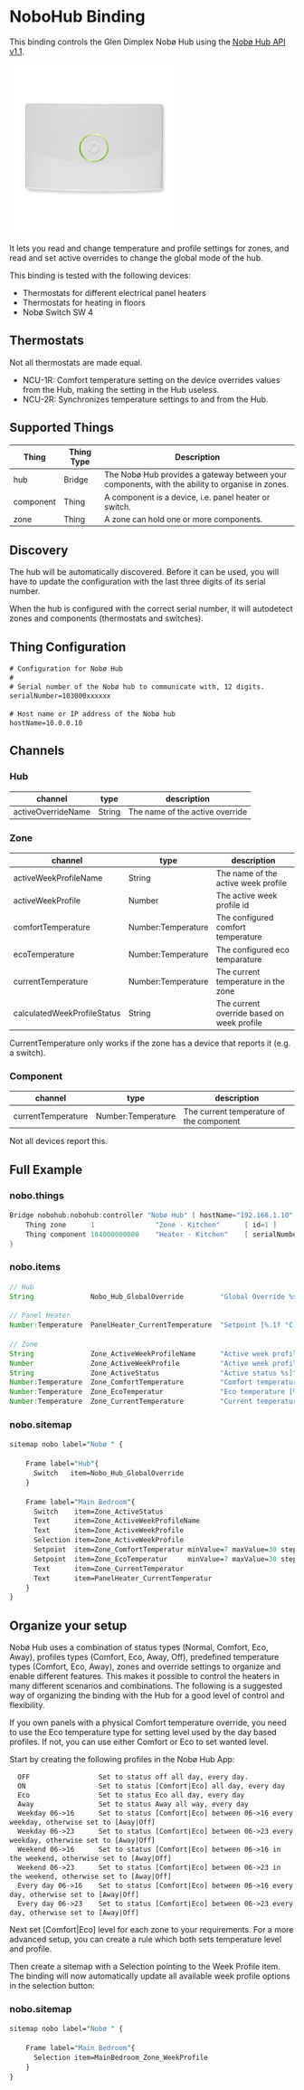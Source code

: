 # NoboHub Binding

This binding controls the Glen Dimplex Nobø Hub using the <a href="https://www.glendimplex.se/media/15650/nobo-hub-api-v-1-1-integration-for-advanced-users.pdf">Nobø Hub API v1.1</a>.

![Nobo Hub](doc/nobohub.jpg)

It lets you read and change temperature and profile settings for zones, and read and set active overrides to change the global mode of the hub.

This binding is tested with the following devices:

- Thermostats for different electrical panel heaters
- Thermostats for heating in floors
- Nobø Switch SW 4

## Thermostats

Not all thermostats are made equal.

- NCU-1R: Comfort temperature setting on the device overrides values from the Hub, making the setting in the Hub useless.
- NCU-2R: Synchronizes temperature settings to and from the Hub.

## Supported Things

| Thing     | Thing Type | Description                                                                                     |
|-----------|------------|-------------------------------------------------------------------------------------------------|
| hub       | Bridge     | The Nobø Hub provides a gateway between your components, with the ability to organise in zones. |
| component | Thing      | A component is a device, i.e. panel heater or switch.                                           |
| zone      | Thing      | A zone can hold one or more components.                                                         |

## Discovery

The hub will be automatically discovered.
Before it can be used, you will have to update the configuration with the last three digits of its serial number.

When the hub is configured with the correct serial number, it will autodetect zones and components (thermostats and switches).

## Thing Configuration

```text
# Configuration for Nobø Hub
#
# Serial number of the Nobø hub to communicate with, 12 digits.
serialNumber=103000xxxxxx

# Host name or IP address of the Nobø hub
hostName=10.0.0.10
```

## Channels

### Hub

| channel             | type   | description                                         |
|---------------------|--------|-----------------------------------------------------|
| activeOverrideName  | String | The name of the active override                     |

### Zone

| channel                      | type               | description                                |
|------------------------------|--------------------|--------------------------------------------|
| activeWeekProfileName        | String             | The name of the active week profile        |
| activeWeekProfile            | Number             | The active week profile id                 |
| comfortTemperature           | Number:Temperature | The configured comfort temperature         |
| ecoTemperature               | Number:Temperature | The configured eco temparature             |
| currentTemperature           | Number:Temperature | The current temperature in the zone        |
| calculatedWeekProfileStatus  | String             | The current override based on week profile |

CurrentTemperature only works if the zone has a device that reports it (e.g. a switch).

### Component

| channel             | type               | description                              |
|---------------------|--------------------|------------------------------------------|
| currentTemperature  | Number:Temperature | The current temperature of the component |

Not all devices report this.

## Full Example

### nobo.things

```java
Bridge nobohub:nobohub:controller "Nobø Hub" [ hostName="192.168.1.10", serialNumber="103000000000" ] {
    Thing zone      1               "Zone - Kitchen"      [ id=1 ]
    Thing component 184000000000    "Heater - Kitchen"    [ serialNumber="184000000000" ]
}
```

### nobo.items

```java
// Hub
String              Nobo_Hub_GlobalOverride         "Global Override %s"                <heating>       {channel="nobohub:nobohub:controller:activeOverrideName"}

// Panel Heater
Number:Temperature  PanelHeater_CurrentTemperature  "Setpoint [%.1f °C]"                <temperature>   {channel="nobohub:component:controller:184000000000:currentTemperature"}

// Zone
String              Zone_ActiveWeekProfileName      "Active week profile name [%s]"     <calendar>      {channel="nobohub:zone:controller:1:activeWeekProfileName"}
Number              Zone_ActiveWeekProfile          "Active week profile [%d]"          <calendar>      {channel="nobohub:zone:controller:1:activeWeekProfile"}
String              Zone_ActiveStatus               "Active status %s]"                 <heating>       {channel="nobohub:zone:controller:1:calculatedWeekProfileStatus"}
Number:Temperature  Zone_ComfortTemperature         "Comfort temperature [%.1f °C]"     <temperature>   {channel="nobohub:zone:controller:1:comfortTemperature"}
Number:Temperature  Zone_EcoTemperatur              "Eco temperature [%.1f °C]"         <temperature>   {channel="nobohub:zone:controller:1:ecoTemperature"}
Number:Temperature  Zone_CurrentTemperature         "Current temperature [%.1f °C]"     <temperature>   {channel="nobohub:zone:controller:1:currentTemperature"}
```

### nobo.sitemap

```perl
sitemap nobo label="Nobø " {

    Frame label="Hub"{
      Switch   item=Nobo_Hub_GlobalOverride
    }

    Frame label="Main Bedroom"{
      Switch    item=Zone_ActiveStatus
      Text      item=Zone_ActiveWeekProfileName           
      Text      item=Zone_ActiveWeekProfile           
      Selection item=Zone_ActiveWeekProfile           
      Setpoint  item=Zone_ComfortTemperatur minValue=7 maxValue=30 step=1 icon="temperature"
      Setpoint  item=Zone_EcoTemperatur     minValue=7 maxValue=30 step=1 icon="temperature"
      Text      item=Zone_CurrentTemperatur
      Text      item=PanelHeater_CurrentTemperatur
    }
}
```

## Organize your setup

Nobø Hub uses a combination of status types (Normal, Comfort, Eco, Away), profiles types (Comfort, Eco, Away, Off), predefined temperature types (Comfort, Eco, Away), zones and override settings to organize and enable different features.
This makes it possible to control the heaters in many different scenarios and combinations.
The following is a suggested way of organizing the binding with the Hub for a good level of control and flexibility.

If you own panels with a physical Comfort temperature override, you need to use the Eco temperature type for setting level used by the day based profiles.
If not, you can use either Comfort or Eco to set wanted level.

Start by creating the following profiles in the Nobø Hub App:

```text
  OFF                 Set to status off all day, every day.
  ON                  Set to status [Comfort|Eco] all day, every day
  Eco                 Set to status Eco all day, every day
  Away                Set to status Away all way, every day
  Weekday 06->16      Set to status [Comfort|Eco] between 06->16 every weekday, otherwise set to [Away|Off]
  Weekday 06->23      Set to status [Comfort|Eco] between 06->23 every weekday, otherwise set to [Away|Off]
  Weekend 06->16      Set to status [Comfort|Eco] between 06->16 in the weekend, otherwise set to [Away|Off]
  Weekend 06->23      Set to status [Comfort|Eco] between 06->23 in the weekend, otherwise set to [Away|Off]
  Every day 06->16    Set to status [Comfort|Eco] between 06->16 every day, otherwise set to [Away|Off]
  Every day 06->23    Set to status [Comfort|Eco] between 06->23 every day, otherwise set to [Away|Off]
```

Next set [Comfort|Eco] level for each zone to your requirements.
For a more advanced setup, you can create a rule which both sets temperature level and profile.

Then create a sitemap with a Selection pointing to the Week Profile item.
The binding will now automatically update all available week profile options in the selection button:

### nobo.sitemap

```perl
sitemap nobo label="Nobø " {

    Frame label="Main Bedroom"{
      Selection item=MainBedroom_Zone_WeekProfile   
    }
}
```
